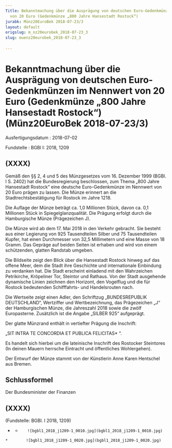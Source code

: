 ```yaml
---
Title: Bekanntmachung über die Ausprägung von deutschen Euro-Gedenkmünzen im Nennwert
  von 20 Euro (Gedenkmünze „800 Jahre Hansestadt Rostock“)
jurabk: Münz20EuroBek 2018-07-23/3
layout: default
origslug: m_nz20eurobek_2018-07-23_3
slug: muenz20eurobek_2018-07-23_3

---
```


# Bekanntmachung über die Ausprägung von deutschen Euro-Gedenkmünzen im Nennwert von 20 Euro (Gedenkmünze „800 Jahre Hansestadt Rostock“) (Münz20EuroBek 2018-07-23/3)

Ausfertigungsdatum
:   2018-07-02

Fundstelle
:   BGBl I: 2018, 1209


## (XXXX)

Gemäß den §§ 2, 4 und 5 des Münzgesetzes vom 16. Dezember 1999 (BGBl. I S. 2402) hat die Bundesregierung beschlossen, zum Thema „800 Jahre Hansestadt Rostock“ eine deutsche Euro-Gedenkmünze im Nennwert von 20 Euro prägen zu lassen. Die Münze erinnert an die Stadtrechtsbestätigung für Rostock im Jahre 1218.

Die Auflage der Münze beträgt ca. 1,0 Millionen Stück, davon ca. 0,1 Millionen Stück in Spiegelglanzqualität. Die Prägung erfolgt durch die Hamburgische Münze (Prägezeichen J).

Die Münze wird ab dem 17. Mai 2018 in den Verkehr gebracht. Sie besteht aus einer Legierung von 925 Tausendteilen Silber und 75 Tausendteilen Kupfer, hat einen Durchmesser von 32,5 Millimetern und eine Masse von 18 Gramm. Das Gepräge auf beiden Seiten ist erhaben und wird von einem schützenden, glatten Randstab umgeben.

Die Bildseite zeigt den Blick über die Hansestadt Rostock hinweg auf das offene Meer, dem die Stadt ihre Geschichte und internationale Einbindung zu verdanken hat. Die Stadt erscheint einladend mit den Wahrzeichen Petrikirche, Kröpeliner Tor, Steintor und Rathaus. Von der Stadt ausgehende dynamische Linien zeichnen den Horizont, den Vogelflug und die für Rostock bedeutenden Schifffahrts- und Handelsrouten nach.

Die Wertseite zeigt einen Adler, den Schriftzug „BUNDESREPUBLIK DEUTSCHLAND“, Wertziffer und Wertbezeichnung, das Prägezeichen „J“ der Hamburgischen Münze, die Jahreszahl 2018 sowie die zwölf Europasterne. Zusätzlich ist die Angabe „SILBER 925“ aufgeprägt.

Der glatte Münzrand enthält in vertiefter Prägung die Inschrift:

„SIT INTRA TE CONCORDIA
ET PUBLICA FELICITAS*             “.

Es handelt sich hierbei um die lateinische Inschrift des Rostocker Steintores (In deinen Mauern herrsche Eintracht und öffentliches Wohlergehen).

Der Entwurf der Münze stammt von der Künstlerin Anne Karen Hentschel aus Bremen.


## Schlussformel

Der Bundesminister der Finanzen


## (XXXX)

(Fundstelle: BGBl. I 2018, 1209)


*    *        ![bgbl1_2018_j1209-1_0010.jpg](bgbl1_2018_j1209-1_0010.jpg)
    *        ![bgbl1_2018_j1209-1_0020.jpg](bgbl1_2018_j1209-1_0020.jpg)


